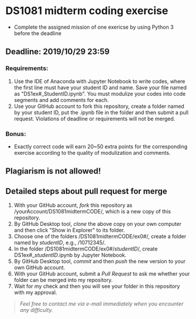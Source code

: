 # DS1081 midterm coding exercise

- Complete the assigned mission of one exericse by using Python 3 before the deadline

## Deadline: 2019/10/29 23:59

### Requirements:
1. Use the IDE of Anaconda with Jupyter Notebook to write codes, where the first line must have your student ID and name. Save your file named as "DS1ex#_StudentID.ipynb". You must modulize your codes into code segments and add comments for each.
2. Use your GitHub account to fork this repository, create a folder named by your student ID, put the .ipynb file in the folder and then submit a pull request. Violations of deadline or requirements will not be merged.

### Bonus:
- Exactly correct code will earn 20~50 extra points for the corresponding exercise according to the quality of modulization and comments.

## Plagiarism is not allowed!

## Detailed steps about pull request for merge ##
1. With your GitHub account, *fork* this repository as /yourAccount/DS1081midtermCODE/, which is a new copy of this repository.
2. By GitHub Desktop tool, *clone* the above copy on your own computer and then click "Show in Explorer" to its folder.
3. Choose one of the folders /DS1081midtermCODE/ex0#/, create a folder named by *studentID*, e.g., /10712345/.
4. In the folder /DS1081midtermCODE/ex0#/*studentID*/, create DS1ex#_*studentID*.ipynb by Jupyter Notebook. 
5. By GitHub Desktop tool, *commit* and then *push* the new version to your own GitHub account.
6. With your GitHub account, submit a *Pull Request* to ask me whether your folder can be merged into my repository.
7. Wait for my check and then you will see your folder in this repository with my approval.

> *Feel free to contact me via e-mail immediately when you encounter any difficulty.*
